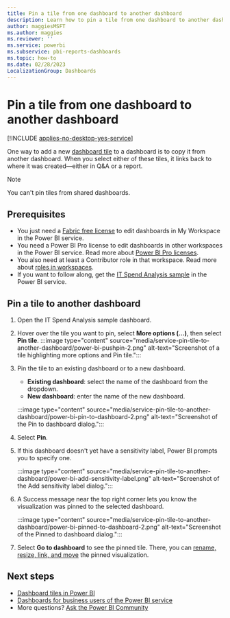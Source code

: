 ```yaml
---
title: Pin a tile from one dashboard to another dashboard
description: Learn how to pin a tile from one dashboard to another dashboard in the Power BI service using the IT Spend Analysis sample.
author: maggiesMSFT
ms.author: maggies
ms.reviewer: ''
ms.service: powerbi
ms.subservice: pbi-reports-dashboards
ms.topic: how-to
ms.date: 02/28/2023
LocalizationGroup: Dashboards
---
```

# Pin a tile from one dashboard to another dashboard

[!INCLUDE [applies-no-desktop-yes-service](../includes/applies-no-desktop-yes-service.md)]

One way to add a new [dashboard tile](../consumer/end-user-tiles.md) to a dashboard is to copy it from another dashboard. When you select either of these tiles, it links back to where it was created&mdash;either in Q&A or a report.

> [!NOTE]
> You can't pin tiles from shared dashboards.

## Prerequisites

- You just need a [Fabric free license](../consumer/end-user-features.md) to edit dashboards in My Workspace in the Power BI service.
- You need a Power BI Pro license to edit dashboards in other workspaces in the Power BI service. Read more about [Power BI Pro licenses](../fundamentals/service-self-service-signup-purchase-for-power-bi.md).
- You also need at least a Contributor role in that workspace. Read more about [roles in workspaces](../collaborate-share/service-roles-new-workspaces.md).
- If you want to follow along, get the [IT Spend Analysis sample](sample-it-spend.md#get-the-built-in-sample) in the Power BI service.

## Pin a tile to another dashboard

1. Open the IT Spend Analysis sample dashboard.
1. Hover over the tile you want to pin, select **More options (...)**, then select **Pin tile**.
    :::image type="content" source="media/service-pin-tile-to-another-dashboard/power-bi-pushpin-2.png" alt-text="Screenshot of a tile highlighting more options and Pin tile.":::
1. Pin the tile to an existing dashboard or to a new dashboard.

   * **Existing dashboard**: select the name of the dashboard from the dropdown.
   * **New dashboard**: enter the name of the new dashboard.

    :::image type="content" source="media/service-pin-tile-to-another-dashboard/power-bi-pin-to-dashboard-2.png" alt-text="Screenshot of the Pin to dashboard dialog.":::

1. Select **Pin**.

1. If this dashboard doesn't yet have a sensitivity label, Power BI prompts you to specify one.

    :::image type="content" source="media/service-pin-tile-to-another-dashboard/power-bi-add-sensitivity-label.png" alt-text="Screenshot of the Add sensitivity label dialog.":::

1. A Success message near the top right corner lets you know the visualization was pinned to the selected dashboard.

    :::image type="content" source="media/service-pin-tile-to-another-dashboard/power-bi-pinned-to-dashboard-2.png" alt-text="Screenshot of the Pinned to dashboard dialog.":::

1. Select **Go to dashboard** to see the pinned tile. There, you can [rename, resize, link, and move](service-dashboard-edit-tile.md) the pinned visualization.

## Next steps

* [Dashboard tiles in Power BI](../consumer/end-user-tiles.md)  
* [Dashboards for business users of the Power BI service](../consumer/end-user-dashboards.md)  
* More questions? [Ask the Power BI Community](https://community.powerbi.com/)
